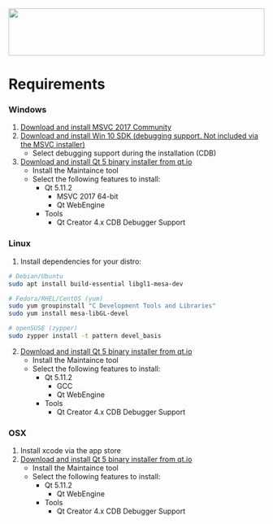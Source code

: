 <div>
<img width="100%" height="93" src="https://screen-play.app/images/logo_gitlab_fullwidth.svg">
</div>



# Requirements
### Windows
1. [Download and install MSVC 2017 Community](https://visualstudio.microsoft.com/vs/community/)
2. [Download and install Win 10 SDK (debugging support. Not included via the MSVC installer)](https://developer.microsoft.com/en-us/windows/downloads/windows-10-sdk)
    - Select debugging support during the installation (CDB)
3. [Download and install Qt 5 binary installer from qt.io](https://www.qt.io/download-qt-installer)
    - Install the Maintaince tool
    - Select the following features to install:
        - Qt 5.11.2
            - MSVC 2017 64-bit
            - Qt WebEngine
        - Tools
            - Qt Creator 4.x CDB Debugger Support
### Linux
1. Install dependencies for your distro:
``` bash
# Debian/Ubuntu
sudo apt install build-essential libgl1-mesa-dev

# Fedora/RHEL/CentOS (yum)
sudo yum groupinstall "C Development Tools and Libraries"
sudo yum install mesa-libGL-devel

# openSUSE (zypper)
sudo zypper install -t pattern devel_basis
```
2. [Download and install Qt 5 binary installer from qt.io](https://www.qt.io/download-qt-installer)
    - Install the Maintaince tool
    - Select the following features to install:
        - Qt 5.11.2
            - GCC
            - Qt WebEngine
        - Tools
            - Qt Creator 4.x CDB Debugger Support
### OSX
1. Install xcode via the app store
2. [Download and install Qt 5 binary installer from qt.io](https://www.qt.io/download-qt-installer)
    - Install the Maintaince tool
    - Select the following features to install:
        - Qt 5.11.2
            - Qt WebEngine
        - Tools
            - Qt Creator 4.x CDB Debugger Support